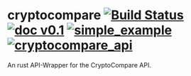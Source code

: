 # cryptocompare [![Build Status](https://api.travis-ci.org/hekrause/cryptocompare.svg?branch=master)](https://travis-ci.org/hekrause/cryptocompare) [![doc v0.1](https://img.shields.io/badge/doc-v0.1-ff9900.svg)](https://hekrause.github.io/doc/cryptocompare/cryptocompare/) [![simple_example](https://img.shields.io/badge/simple-example-ff0ae2.svg)](https://github.com/hekrause/cryptocompare/blob/master/example.rs) [![cryptocompare_api](https://img.shields.io/badge/Ref--Link-https%3A%2F%2Fwww.cryptocompare.com%2Fapi%2F-49d87c.svg)](https://www.cryptocompare.com/api/)

An rust API-Wrapper for the CryptoCompare API.
